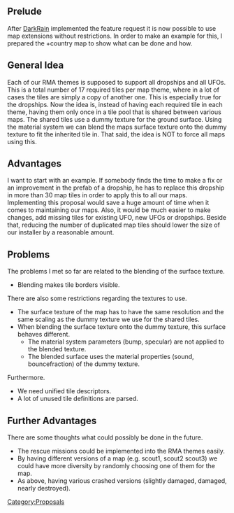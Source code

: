 ## Prelude

After [DarkRain](User:DarkRain "wikilink") implemented the feature
request it is now possible to use map extensions without restrictions.
In order to make an example for this, I prepared the +country map to
show what can be done and how.

## General Idea

Each of our RMA themes is supposed to support all dropships and all
UFOs. This is a total number of 17 required tiles per map theme, where
in a lot of cases the tiles are simply a copy of another one. This is
especially true for the dropships. Now the idea is, instead of having
each required tile in each theme, having them only once in a tile pool
that is shared between various maps. The shared tiles use a dummy
texture for the ground surface. Using the material system we can blend
the maps surface texture onto the dummy texture to fit the inherited
tile in. That said, the idea is NOT to force all maps using this.

## Advantages

I want to start with an example. If somebody finds the time to make a
fix or an improvement in the prefab of a dropship, he has to replace
this dropship in more than 30 map tiles in order to apply this to all
our maps. Implementing this proposal would save a huge amount of time
when it comes to maintaining our maps. Also, it would be much easier to
make changes, add missing tiles for existing UFO, new UFOs or dropships.
Beside that, reducing the number of duplicated map tiles should lower
the size of our installer by a reasonable amount.

## Problems

The problems I met so far are related to the blending of the surface
texture.

- Blending makes tile borders visible.

There are also some restrictions regarding the textures to use.

- The surface texture of the map has to have the same resolution and the
  same scaling as the dummy texture we use for the shared tiles.
- When blending the surface texture onto the dummy texture, this surface
  behaves different.
  - The material system parameters (bump, specular) are not applied to
    the blended texture.
  - The blended surface uses the material properties (sound,
    bouncefraction) of the dummy texture.

Furthermore.

- We need unified tile descriptors.
- A lot of unused tile definitions are parsed.

## Further Advantages

There are some thoughts what could possibly be done in the future.

- The rescue missions could be implemented into the RMA themes easily.
- By having different versions of a map (e.g. scout1, scout2 scout3) we
  could have more diversity by randomly choosing one of them for the
  map.
- As above, having various crashed versions (slightly damaged, damaged,
  nearly destroyed).

[Category:Proposals](Category:Proposals "wikilink")